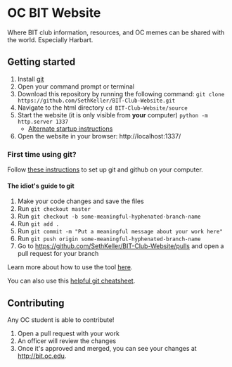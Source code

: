 # OC BIT Website
Where BIT club information, resources, and OC memes can be shared with the world. Especially Harbart.

## Getting started
1. Install [git](https://git-scm.com/downloads)
2. Open your command prompt or terminal
3. Download this repository by running the following command:
    `git clone https://github.com/SethKeller/BIT-Club-Website.git`
4. Navigate to the html directory `cd BIT-Club-Website/source`
5. Start the website (it is only visible from **your** computer)
   `python -m http.server 1337`
   * [Alternate startup instructions](https://gist.github.com/jgravois/5e73b56fa7756fd00b89#what-if-id-rather-use-something-else)
6. Open the website in your browser: http://localhost:1337/

### First time using git?
Follow [these instructions](https://kbroman.org/github_tutorial/pages/first_time.html) to set up git and github on your computer.

#### The idiot's guide to git
1. Make your code changes and save the files
2. Run `git checkout master`
3. Run `git checkout -b some-meaningful-hyphenated-branch-name` 
4. Run `git add .`
5. Run `git commit -m "Put a meaningful message about your work here"`
6. Run `git push origin some-meaningful-hyphenated-branch-name`
7. Go to https://github.com/SethKeller/BIT-Club-Website/pulls and open a pull request for your branch

Learn more about how to use the tool [here](https://kbroman.org/github_tutorial/pages/routine.html).

You can also use this [helpful git cheatsheet](http://files.zeroturnaround.com/pdf/zt_git_cheat_sheet.pdf).

## Contributing
Any OC student is able to contribute!
1. Open a pull request with your work
2. An officer will review the changes
3. Once it's approved and merged, you can see your changes at http://bit.oc.edu.
